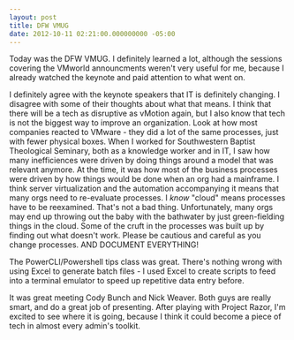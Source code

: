 ```yaml
---
layout: post
title: DFW VMUG
date: 2012-10-11 02:21:00.000000000 -05:00
---
```



Today was the DFW VMUG. I definitely learned a lot, although the sessions
covering the VMworld announcments weren't very useful for me, because I already
watched the keynote and paid attention to what went on.

I definitely agree with the keynote speakers that IT is definitely changing. I
disagree with some of their thoughts about what that means. I think that there
will be a tech as disruptive as vMotion again, but I also know that tech is not
the biggest way to improve an organization. Look at how most companies reacted
to VMware - they did a lot of the same processes, just with fewer physical
boxes. When I worked for Southwestern Baptist Theological Seminary, both as a
knowledge worker and in IT, I saw how many inefficiences were driven by doing
things around a model that was relevant anymore. At the time, it was how most
of the business processes were driven by how things would be done when an org
had a mainframe. I think server virtualization and the automation accompanying
it means that many orgs need to re-evaluate processes. I _know_ "cloud" means
processes have to be reexamined. That's not a bad thing. Unfortunately, many
orgs may end up throwing out the baby with the bathwater by just green-fielding
things in the cloud. Some of the cruft in the processes was built up by finding
out what doesn't work. Please be cautious and careful as you change processes.
AND DOCUMENT EVERYTHING!

The PowerCLI/Powershell tips class was great. There's nothing wrong with using
Excel to generate batch files - I used Excel to create scripts to feed into a
terminal emulator to speed up repetitive data entry before. 

It was great meeting Cody Bunch and Nick Weaver. Both guys are really smart,
and do a great job of presenting. After playing with Project Razor, I'm
excited to see where it is going, because I think it could become a piece of
tech in almost every admin's toolkit.
